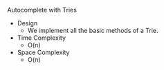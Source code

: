 Autocomplete with Tries

- Design
    - We implement all the basic methods of a Trie.
- Time Complexity
    - O(n)
- Space Complexity
    - O(n)